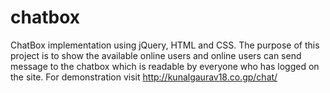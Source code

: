chatbox
=======

ChatBox implementation using jQuery, HTML and CSS. The purpose of this project is to show the available online users and online users can send message to the chatbox which is readable by everyone who has logged on the site. For demonstration visit http://kunalgaurav18.co.gp/chat/
